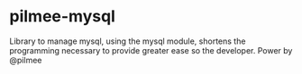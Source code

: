 pilmee-mysql
============

Library to manage mysql, using the mysql module, shortens the programming necessary to provide greater ease so the developer. Power by @pilmee
